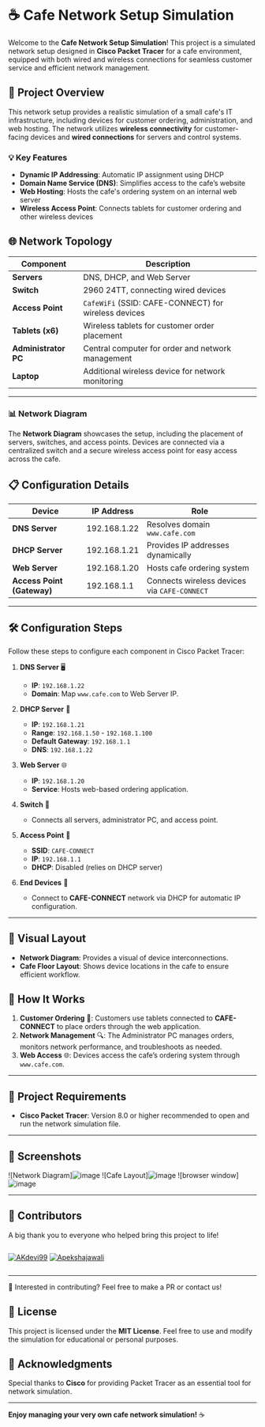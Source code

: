 
# ☕ Cafe Network Setup Simulation

Welcome to the **Cafe Network Setup Simulation**! This project is a simulated network setup designed in **Cisco Packet Tracer** for a cafe environment, equipped with both wired and wireless connections for seamless customer service and efficient network management. 

## 📜 Project Overview

This network setup provides a realistic simulation of a small cafe's IT infrastructure, including devices for customer ordering, administration, and web hosting. The network utilizes **wireless connectivity** for customer-facing devices and **wired connections** for servers and control systems.

### 💡 Key Features
- **Dynamic IP Addressing**: Automatic IP assignment using DHCP
- **Domain Name Service (DNS)**: Simplifies access to the cafe’s website
- **Web Hosting**: Hosts the cafe's ordering system on an internal web server
- **Wireless Access Point**: Connects tablets for customer ordering and other wireless devices

## 🌐 Network Topology

| Component              | Description                                     |
|------------------------|-------------------------------------------------|
| **Servers**            | DNS, DHCP, and Web Server                       |
| **Switch**             | 2960 24TT, connecting wired devices             |
| **Access Point**       | `CafeWiFi` (SSID: CAFE-CONNECT) for wireless devices |
| **Tablets (x6)**       | Wireless tablets for customer order placement   |
| **Administrator PC**   | Central computer for order and network management |
| **Laptop**             | Additional wireless device for network monitoring |

---

### 📊 Network Diagram

The **Network Diagram** showcases the setup, including the placement of servers, switches, and access points. Devices are connected via a centralized switch and a secure wireless access point for easy access across the cafe.

## 📋 Configuration Details

| Device                  | IP Address         | Role                                      |
|-------------------------|--------------------|-------------------------------------------|
| **DNS Server**          | 192.168.1.22      | Resolves domain `www.cafe.com`            |
| **DHCP Server**         | 192.168.1.21      | Provides IP addresses dynamically         |
| **Web Server**          | 192.168.1.20      | Hosts cafe ordering system                |
| **Access Point (Gateway)** | 192.168.1.1   | Connects wireless devices via `CAFE-CONNECT` |

---

## 🛠 Configuration Steps

Follow these steps to configure each component in Cisco Packet Tracer:

1. **DNS Server** 🖥️
   - **IP**: `192.168.1.22`
   - **Domain**: Map `www.cafe.com` to Web Server IP.

2. **DHCP Server** 🔄
   - **IP**: `192.168.1.21`
   - **Range**: `192.168.1.50` - `192.168.1.100`
   - **Default Gateway**: `192.168.1.1`
   - **DNS**: `192.168.1.22`

3. **Web Server** 🌐
   - **IP**: `192.168.1.20`
   - **Service**: Hosts web-based ordering application.

4. **Switch** 🔗
   - Connects all servers, administrator PC, and access point.

5. **Access Point** 📡
   - **SSID**: `CAFE-CONNECT`
   - **IP**: `192.168.1.1`
   - **DHCP**: Disabled (relies on DHCP server)

6. **End Devices** 📲
   - Connect to **CAFE-CONNECT** network via DHCP for automatic IP configuration.

---

## 🎨 Visual Layout

- **Network Diagram**: Provides a visual of device interconnections.
- **Cafe Floor Layout**: Shows device locations in the cafe to ensure efficient workflow.

## 🚀 How It Works

1. **Customer Ordering** 🛒: Customers use tablets connected to **CAFE-CONNECT** to place orders through the web application.
2. **Network Management** 🔍: The Administrator PC manages orders, monitors network performance, and troubleshoots as needed.
3. **Web Access** 🌐: Devices access the cafe’s ordering system through `www.cafe.com`.

---

## 📂 Project Requirements

- **Cisco Packet Tracer**: Version 8.0 or higher recommended to open and run the network simulation file.

---

## 📸 Screenshots

![Network Diagram]![image](https://github.com/user-attachments/assets/e5d33b95-4786-48aa-912b-780fc1291fe8)
![Cafe Layout]![image](https://github.com/user-attachments/assets/89fc55e3-ef77-42e4-b623-d961f10410b6)
![browser window]![image](https://github.com/user-attachments/assets/76854fc3-46dc-4355-9541-23ed030a1671)


---
## 🌟 Contributors

A big thank you to everyone who helped bring this project to life!

<div style="display: flex; gap: 10px;">

[![AKdevi99](https://img.shields.io/badge/GitHub-AKdevi99-6f42c1?style=for-the-badge&logo=github&logoColor=white&labelColor=black)](https://github.com/AKdevi99)
[![Apekshajawali](https://img.shields.io/badge/GitHub-Apekshajawali-6f42c1?style=for-the-badge&logo=github&logoColor=white&labelColor=black)](https://github.com/Apekshajawali)

</div>

---

💙 Interested in contributing? Feel free to make a PR or contact us!


## 📜 License

This project is licensed under the **MIT License**. Feel free to use and modify the simulation for educational or personal purposes.

## 🙏 Acknowledgments

Special thanks to **Cisco** for providing Packet Tracer as an essential tool for network simulation.

---

**Enjoy managing your very own cafe network simulation!** ☕
